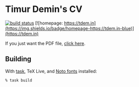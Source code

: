# Timur Demin's CV

[![build status](https://github.com/tdemin/cv/actions/workflows/latex.yml/badge.svg)](https://github.com/tdemin/cv/actions/workflows/latex.yml)
[![homepage: https://tdem.in](https://img.shields.io/badge/homepage-https://tdem.in-blue)](https://tdem.in)

If you just want the PDF file, [click here][cv].

[cv]: https://github.com/tdemin/cv/releases/tag/latest

## Building

With [task](https://taskfile.dev), TeX Live, and [Noto fonts][noto]
installed:

```
% task build
```

[noto]: https://fonts.google.com/noto
